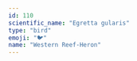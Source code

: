 ```yaml
---
id: 110
scientific_name: "Egretta gularis"
type: "bird"
emoji: "🐦"
name: "Western Reef-Heron"
---
```

